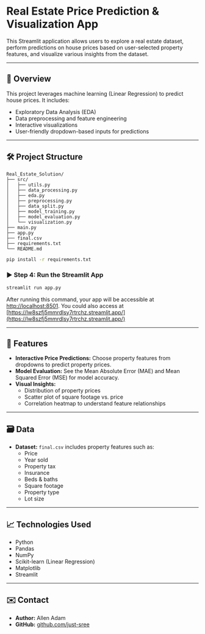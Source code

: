 # Real Estate Price Prediction & Visualization App

This Streamlit application allows users to explore a real estate dataset, perform predictions on house prices based on user-selected property features, and visualize various insights from the dataset.

---

## 📌 Overview

This project leverages machine learning (Linear Regression) to predict house prices. It includes:
- Exploratory Data Analysis (EDA)
- Data preprocessing and feature engineering
- Interactive visualizations
- User-friendly dropdown-based inputs for predictions

---

## 🛠 Project Structure

```
Real_Estate_Solution/
├── src/
│   ├── utils.py
│   ├── data_processing.py
│   ├── eda.py
│   ├── preprocessing.py
│   ├── data_split.py
│   ├── model_training.py
│   ├── model_evaluation.py
│   └── visualization.py
├── main.py
├── app.py
├── final.csv
├── requirements.txt
└── README.md
```


```bash
pip install -r requirements.txt
```

### ▶️ Step 4: Run the Streamlit App

```bash
streamlit run app.py
```

After running this command, your app will be accessible at [http://localhost:8501](http://localhost:8501).
You could also access at [https://lw8szfj5mmrdlsy7rtrchz.streamlit.app/](https://lw8szfj5mmrdlsy7rtrchz.streamlit.app/)

---

## 🎯 Features

- **Interactive Price Predictions:** Choose property features from dropdowns to predict property prices.
- **Model Evaluation:** See the Mean Absolute Error (MAE) and Mean Squared Error (MSE) for model accuracy.
- **Visual Insights:**
  - Distribution of property prices
  - Scatter plot of square footage vs. price
  - Correlation heatmap to understand feature relationships

---

## 🗃 Data

- **Dataset:** `final.csv` includes property features such as:
  - Price
  - Year sold
  - Property tax
  - Insurance
  - Beds & baths
  - Square footage
  - Property type
  - Lot size

---

## 📈 Technologies Used

- Python
- Pandas
- NumPy
- Scikit-learn (Linear Regression)
- Matplotlib
- Streamlit

---


## ✉️ Contact

- **Author:** Allen Adam
- **GitHub:** [github.com/just-sree](https://github.com/allenecstadam)
